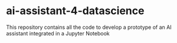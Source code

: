 # ai-assistant-4-datascience
This repository contains all the code to develop a prototype of an AI assistant integrated in a Jupyter Notebook
